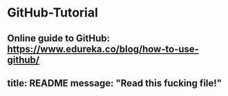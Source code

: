# GitHub-Tutorial
Online guide to GitHub: https://www.edureka.co/blog/how-to-use-github/
---
title: README
message: "Read this fucking file!"
---
